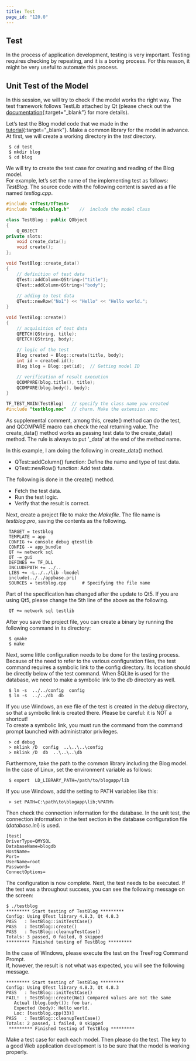 ```yaml
---
title: Test
page_id: "120.0"
---
```


## Test

In the process of application development, testing is very important. Testing requires checking by repeating, and it is a boring process. For this reason, it might be very useful to automate this process.

## Unit Test of the Model

In this session, we will try to check if the model works the right way. The test framework follows TestLib attached by Qt (please check out the [documentation](http://qt-project.org/doc/qt-5.0/qttestlib/qtest-overview.html){:target="_blank"} for more details).

Let’s test the Blog model code that we made in the [tutorial](/user-guide/en/tutorial/index.html){:target="_blank"}. Make a common library for the model in advance. At first, we will create a working directory in the *test* directory.

```
 $ cd test
 $ mkdir blog
 $ cd blog
```

We will try to create the test case for creating and reading of the Blog model.<br>
For example, let’s set the name of the implementing test as follows: *TestBlog*. The source code with the following content is saved as a file named *testlog.cpp*.

```c++
#include <TfTest/TfTest>
#include "models/blog.h"    //  include the model class

class TestBlog : public QObject
{
    Q_OBJECT
private slots:
    void create_data();
    void create();
};

void TestBlog::create_data()
{
    // definition of test data
    QTest::addColumn<QString>("title"); 
    QTest::addColumn<QString>("body");
   
    // adding to test data
    QTest::newRow("No1") << "Hello" << "Hello world.";
}

void TestBlog::create()
{
    // acquisition of test data
    QFETCH(QString, title); 
    QFETCH(QString, body);

    // logic of the test
    Blog created = Blog::create(title, body);
    int id = created.id();
    Blog blog = Blog::get(id);  // Getting model ID

    // verification of result execution 
    QCOMPARE(blog.title(), title); 
    QCOMPARE(blog.body(), body);
}

TF_TEST_MAIN(TestBlog)   // specify the class name you created
#include "testblog.moc"  // charm. Make the extension .moc
```

As supplemental comment, among this, create() method can do the test, and QCOMPARE macro can check the real returning value. The create_data() method works as passing test data to the create_data() method. 
The rule is always to put '_data' at the end of the method name.

In this example, I am doing the following in create_data() method.

* QTest::addColumn() function: Define the name and type of test data.
* QTest::newRow() function: Add test data.

The following is done in the create() method.

* Fetch the test data.
* Run the test logic.
* Verify that the result is correct.

Next, create a project file to make the *Makefile*. The file name is *testblog.pro*, saving the contents as the following.

```
 TARGET = testblog
 TEMPLATE = app
 CONFIG += console debug qtestlib
 CONFIG -= app_bundle
 QT += network sql
 QT -= gui
 DEFINES += TF_DLL
 INCLUDEPATH += ../..
 LIBS += -L../../lib -lmodel
 include(../../appbase.pri)
 SOURCES = testblog.cpp      # Specifying the file name
```
 
Part of the specification has changed after the update to Qt5. If you are using Qt5, please change the 5th line of the above as the following.

```
 QT += network sql testlib
```

After you save the project file, you can create a binary by running the following command in its directory:

```
 $ qmake
 $ make
``` 

Next, some little configuration needs to be done for the testing process.<br> 
Because of the need to refer to the various configuration files, the test command requires a symbolic link to the config directory. Its location should be directly below of the test command. When SQLite is used for the database, we need to make a symbolic link to the *db* directory as well. 

```
 $ ln -s  ../../config  config
 $ ln -s  ../../db  db
```

If you use Windows, an exe file of the test is created in the *debug* directory, so that a symbolic link is created there. Please be careful: it is NOT a shortcut!  
To create a symbolic link, you must run the command from the command prompt launched with administrator privileges.

```
 > cd debug 
 > mklink /D  config  ..\..\..\config
 > mklink /D  db  ..\..\..\db
```
   
Furthermore, take the path to the common library including the Blog model.<br> 
In the case of Linux, set the environment variable as follows:

```
 $ export  LD_LIBRARY_PATH=/path/to/blogapp/lib
```

If you use Windows, add the setting to PATH variables like this:

```
 > set PATH=C:\path\to\blogapp\lib;%PATH%
```

Then check the connection information for the database. In the unit test, the connection information in the test section in the database configuration file (*database.ini*) is used.

```
[test]
DriverType=QMYSQL
DatabaseName=blogdb
HostName=
Port=
UserName=root
Password=
ConnectOptions=
```

The configuration is now complete. Next, the test needs to be executed. If the test was a throughout success, you can see the following message on the screen: 

```
$ ./testblog
********* Start testing of TestBlog *********
Config: Using QTest library 4.8.3, Qt 4.8.3
PASS   : TestBlog::initTestCase()
PASS   : TestBlog::create()
PASS   : TestBlog::cleanupTestCase()
Totals: 3 passed, 0 failed, 0 skipped
********* Finished testing of TestBlog *********
```

In the case of Windows, please execute the test on the TreeFrog Command Prompt.<br>
If, however, the result is not what was expected, you will see the following message.

```
********* Start testing of TestBlog *********
Config: Using QTest library 4.8.3, Qt 4.8.3
PASS   : TestBlog::initTestCase()
FAIL!  : TestBlog::create(No1) Compared values are not the same
   Actual (blog.body()): foo bar.
   Expected (body): Hello world.
   Loc: [testblog.cpp(33)]
PASS   : TestBlog::cleanupTestCase()
Totals: 2 passed, 1 failed, 0 skipped
 ********* Finished testing of TestBlog *********
```

Make a test case for each each model. Then please do the test. The key to a good Web application development is to be sure that the model is working properly.